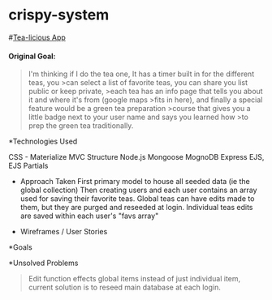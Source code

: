 # crispy-system

<!-- link to hosted app -->
#[Tea-licious App](https://tea-licious.herokuapp.com/)

#### Original Goal:
>I'm thinking if I do the tea one, It has a timer built in for the different teas, you >can select a list of favorite teas, you can share you list public or keep private, >each tea has an info page that tells you about it and where it's from (google maps >fits in here), and finally a special feature would be a green tea preparation >course that gives you a little badge next to your user name and says you learned how >to prep the green tea traditionally.

*Technologies Used

CSS - Materialize
MVC Structure
Node.js
Mongoose
MognoDB
Express
EJS, EJS Partials


* Approach Taken
First primary model to house all seeded data (ie the global collection)
Then creating users and each user contains an array used for saving their favorite teas.
Global teas can have edits made to them, but they are purged and reseeded at login.
Individual teas edits are saved within each user's "favs array"



* Wireframes /  User Stories
<!-- pull and edit images to put here -->



*Goals
<!-- put some goals or hopes for more to do to this app -->


*Unsolved Problems
> Edit function effects global items instead of just individual item, current solution is to reseed main database at each login.
